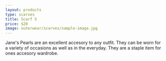 ```yaml
---
layout: products
type: scarves
title: Scarf 5
price: $20
image: outerwear/scarves/sample-image.jpg
---
```



Jane's Pearls are an excellent accesory to any outfit. They can be worn for a variety of occasions as well as in the everyday. They are a staple item for ones accesory wardrobe. 